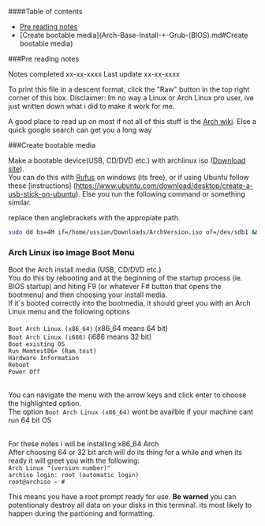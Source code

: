 ####Table of contents
 * [Pre reading notes](Arch-Base-Install-+-Grub-(BIOS).md#pre-reading-notes)
 * [Create bootable media](Arch-Base-Install-+-Grub-(BIOS).md#Create bootable media)


###Pre reading notes

 Notes completed xx-xx-xxxx
 Last update xx-xx-xxxx

To print this file in a descent format, click the "Raw" button in the top right corner of this box.
Disclaimer: Im no way a Linux or Arch Linux pro user, ive just written down what i did to make it work for me.


A good place to read up on most if not all of this stuff is the [Arch wiki](https://wiki.archlinux.org/).
Else a quick google search can get you a long way

###Create bootable media

Make a bootable device(USB, CD/DVD etc.) with archlinux iso ([Download site](https://www.archlinux.org/download/)). <BR>
You can do this with [Rufus](https://rufus.akeo.ie/) on windows (its free), or if using Ubuntu follow these [instructions] (https://www.ubuntu.com/download/desktop/create-a-usb-stick-on-ubuntu).
Else you run the following command or something similar.

replace then anglebrackets <something> with the appropiate path.
```bash
sudo dd bs=4M if=/home/ussian/Downloads/ArchVersion.iso of=/dev/sdb1 && sync
```
### Arch Linux iso image Boot Menu <BR>
Boot the Arch install media (USB, CD/DVD etc.)<BR>
You do this by rebooting and at the beginning of the startup process (ie. BIOS startup) and hiting F9 (or whatever F# button that opens the bootmenu) and then choosing your install media. <BR>
If it´s booted correctly into the bootmedia, it should greet you with an Arch Linux menu and the following options <BR><BR>
    `Boot Arch Linux (x86_64)` (x86_64 means 64 bit) <BR>
    `Boot Arch Linux (i686)` (i686 means 32 bit) <BR>
    `Boot existing OS` <BR>
    `Run Memtest86+ (Ram test)` <BR>
    `Hardware Information` <BR>
    `Reboot` <BR>
    `Power Off` <BR><BR>
    
You can navigate the menu with the arrow keys and click enter to choose the highlighted option. <BR>
The option `Boot Arch Linux (x86_64)` wont be availble if your machine cant run 64 bit OS <BR><BR>

For these notes i will be installing x86_64 Arch <BR>
After choosing 64 or 32 bit arch will do its thing for a while and when its ready it will greet you with the following:<BR>
    `Arch Linux "(version number)"` <BR>
    `archiso login: root (automatic login)`<BR>
    `root@archiso ~ #`<BR>

This means you have a root prompt ready for use. **Be warned** you can potentionaly destroy all data on your disks in this terminal. its most likely to happen during the partioning and formatting.
